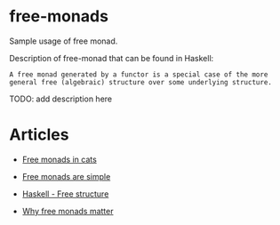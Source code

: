 # free-monads

Sample usage of free monad.

Description of free-monad that can be found in Haskell:

```
A free monad generated by a functor is a special case of the more general free (algebraic) structure over some underlying structure.
```

TODO: add description here

# Articles

* [Free monads in cats](https://github.com/typelevel/cats/blob/master/docs/src/main/tut/freemonad.md)

* [Free monads are simple](http://underscore.io/blog/posts/2015/04/14/free-monads-are-simple.html)

* [Haskell - Free structure](https://wiki.haskell.org/Free_structure)

* [Why free monads matter](http://www.haskellforall.com/2012/06/you-could-have-invented-free-monads.html)